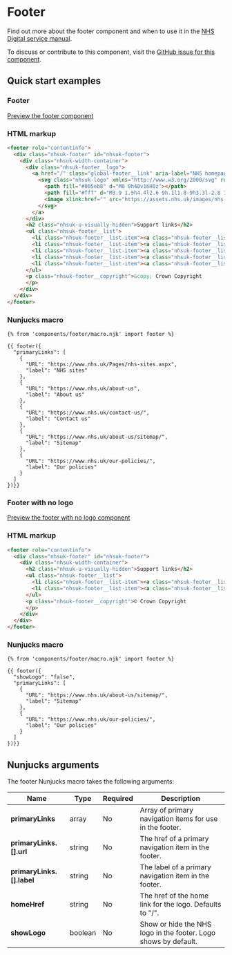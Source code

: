 # Footer

Find out more about the footer component and when to use it in the [NHS Digital service manual](https://beta.nhs.uk/service-manual/patterns/footer/).

To discuss or contribute to this component, visit the [GitHub issue for this component](https://github.com/nhsuk/nhsuk-frontend/issues/168).

## Quick start examples

### Footer

[Preview the footer component](https://nhsuk.github.io/nhsuk-frontend/components/footer.html)

### HTML markup

```html
<footer role="contentinfo">
  <div class="nhsuk-footer" id="nhsuk-footer">
    <div class="nhsuk-width-container">
      <div class="nhsuk-footer__logo">
        <a href="/" class="global-footer__link" aria-label="NHS homepage">
          <svg class="nhsuk-logo" xmlns="http://www.w3.org/2000/svg" role="presentation" focusable="false" viewBox="0 0 40 16">
            <path fill="#005eb8" d="M0 0h40v16H0z"></path>
            <path fill="#fff" d="M3.9 1.5h4.4l2.6 9h.1l1.8-9h3.3l-2.8 13H9l-2.7-9h-.1l-1.8 9H1.1M17.3 1.5h3.6l-1 4.9h4L25 1.5h3.5l-2.7 13h-3.5l1.1-5.6h-4.1l-1.2 5.6h-3.4M37.7 4.4c-.7-.3-1.6-.6-2.9-.6-1.4 0-2.5.2-2.5 1.3 0 1.8 5.1 1.2 5.1 5.1 0 3.6-3.3 4.5-6.4 4.5-1.3 0-2.9-.3-4-.7l.8-2.7c.7.4 2.1.7 3.2.7s2.8-.2 2.8-1.5c0-2.1-5.1-1.3-5.1-5 0-3.4 2.9-4.4 5.8-4.4 1.6 0 3.1.2 4 .6"></path>
            <image xlink:href="" src="https://assets.nhs.uk/images/nhs-logo.png"></image>
          </svg>
        </a>
      </div>
      <h2 class="nhsuk-u-visually-hidden">Support links</h2>
      <ul class="nhsuk-footer__list">
        <li class="nhsuk-footer__list-item"><a class="nhsuk-footer__list-item-link" href="https://www.nhs.uk/Pages/nhs-sites.aspx">NHS sites</a></li>
        <li class="nhsuk-footer__list-item"><a class="nhsuk-footer__list-item-link" href="https://www.nhs.uk/about-us">About us</a></li>
        <li class="nhsuk-footer__list-item"><a class="nhsuk-footer__list-item-link" href="https://www.nhs.uk/contact-us/">Contact us</a></li>
        <li class="nhsuk-footer__list-item"><a class="nhsuk-footer__list-item-link" href="https://www.nhs.uk/about-us/sitemap/">Sitemap</a></li>
        <li class="nhsuk-footer__list-item"><a class="nhsuk-footer__list-item-link" href="https://www.nhs.uk/our-policies/">Our policies</a></li>
      </ul>
      <p class="nhsuk-footer__copyright">&copy; Crown Copyright
      </p>
    </div>
  </div>
</footer>
```

### Nunjucks macro

```
{% from 'components/footer/macro.njk' import footer %}

{{ footer({
  "primaryLinks": [
    {
      "URL": "https://www.nhs.uk/Pages/nhs-sites.aspx",
      "label": "NHS sites"
    },
    {
      "URL": "https://www.nhs.uk/about-us",
      "label": "About us"
    },
    {
      "URL": "https://www.nhs.uk/contact-us/",
      "label": "Contact us"
    },
    {
      "URL": "https://www.nhs.uk/about-us/sitemap/",
      "label": "Sitemap"
    },
    {
      "URL": "https://www.nhs.uk/our-policies/",
      "label": "Our policies"
    }
  ]
})}}
```

### Footer with no logo

[Preview the footer with no logo component](https://nhsuk.github.io/nhsuk-frontend/components/footer-no-logo.html)

### HTML markup

```html
<footer role="contentinfo">
  <div class="nhsuk-footer" id="nhsuk-footer">
    <div class="nhsuk-width-container">
      <h2 class="nhsuk-u-visually-hidden">Support links</h2>
      <ul class="nhsuk-footer__list">
        <li class="nhsuk-footer__list-item"><a class="nhsuk-footer__list-item-link" href="https://www.nhs.uk/about-us/sitemap/">Sitemap</a></li>
        <li class="nhsuk-footer__list-item"><a class="nhsuk-footer__list-item-link" href="https://www.nhs.uk/our-policies/">Our policies</a></li>
      </ul>
      <p class="nhsuk-footer__copyright">© Crown Copyright
      </p>
    </div>
  </div>
</footer>
```

### Nunjucks macro

```
{% from 'components/footer/macro.njk' import footer %}

{{ footer({
  "showLogo": "false",
  "primaryLinks": [
    {
      "URL": "https://www.nhs.uk/about-us/sitemap/",
      "label": "Sitemap"
    },
    {
      "URL": "https://www.nhs.uk/our-policies/",
      "label": "Our policies"
    }
  ]
})}}
```

## Nunjucks arguments

The footer Nunjucks macro takes the following arguments:

| Name                         | Type     | Required  | Description  |
| -----------------------------|----------|-----------|--------------|
| **primaryLinks**             | array    | No        | Array of primary navigation items for use in the footer. |
| **primaryLinks.[].url**      | string   | No        | The href of a primary navigation item in the footer. |
| **primaryLinks.[].label**    | string   | No        | The label of a primary navigation item in the footer. |
| **homeHref**                 | string   | No        | The href of the home link for the logo. Defaults to "/". |
| **showLogo**                 | boolean  | No        | Show or hide the NHS logo in the footer. Logo shows by default. |
